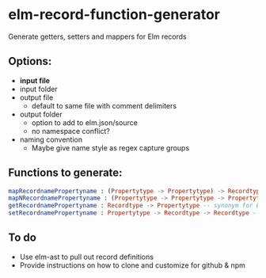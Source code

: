 # elm-record-function-generator

Generate getters, setters and mappers for Elm records

## Options:
- **input file**
- input folder
- output file
    - default to same file with comment delimiters
- output folder
    - option to add to elm.json/source
    - no namespace conflict?
- naming convention
    - Maybe give name style as regex capture groups

## Functions to generate:
``` elm
mapRecordnamePropertyname : (Propertytype -> Propertytype) -> Recordtype -> Recordtype
mapNRecordnamePropertyname : (Propertytype -> Propertytype -> Propertytype) -> Recordtype -> Recordtype
getRecordnamePropertyname : Recordtype -> Propertytype -- synonym for Elm record property accessor function e.g. .id
setRecordnamePropertyname : Propertytype -> Recordtype -> Recordtype -- `mapRecordnamePropertyname (always propertyValue)`
```
## To do

- Use elm-ast to pull out record definitions
- Provide instructions on how to clone and customize for github & npm

